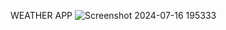 WEATHER APP
![Screenshot 2024-07-16 195333](https://github.com/user-attachments/assets/c2d9580d-dd81-452e-846f-d59420e8fd7e)

